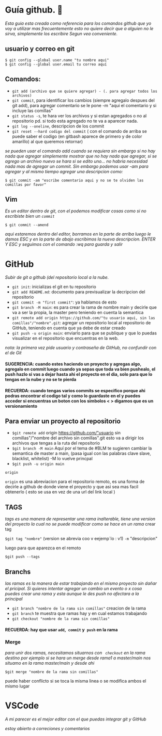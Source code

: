 # Guía github. 🚀
_Esta guia esta creada como referencia para los comandos github que yo voy a utilizar mas frecuentemente
esto no quiere decir que a alguien no le sirva, simplemente los escribire Segun vea conveniente._
## usuario y correo en git
```
$ git config --global user.name "tu nombre aqui"
$ git config --global user.email tu correo aquí
```
## Comandos: 
* `git add (archivo que se quiere agregar) - (. para agregar todos los archivos) `
* `git commit`, para identificar los cambios (siempre agregalo despues del git add), para agregar comentario se le pone -m "aqui el comentario y si incluye las comillas"
* `git status -s`, te hara ver los archivos y si estan agregados o no al repositorio pd. si todo esta agregado no te va a aparecer nada.
* `git log --oneline`, descripcion de los commit
* `git reset --hard codigo del commit` ( con el comando de arriba se puede saber el codigo (en gitbash aparece de primero y de color amarillo) al que queremos retornar)

_se pueden usar el comando add cuando se requiera sin embargo si no hay nada que agregar simplemente mostrar que no hay nada que agregar, si se agrego un archivo nuevo se hara
si se edito uno... no habria necesidad nada mas de agregar un commit. Sin embargo podemos usar -am para agregar y al mismo tiempo agregar una descripcion como:_


```
$ git commit -am "escribe comentario aqui y no se te olviden las comillas por favor"

```
## Vim
_Es un editor dentro de git, con el podemos modificar cosas como si no escribiste bien un `commit`_ 

```
$ git commit --amend 
``` 
_aqui estaremos dentro del editor, borramos en la parte de arriba luego le damos ESC y en la parte de abajo escribimos la nueva descripcion. ENTER Y ESC y seguimos 
con el comando :wq para guarda y salir_ 

# GitHub
_Subir de git a github (del repositorio local a la nube._


* `git init`: inicializas el git en tu repositorio
* `git add README.md`: documento para previsualizar la decripcion del repositorio
* `git commit -m "first commit"`: ya hablamos de esto
* `git branch -M main`: es para crear la rama de nombre main y decirle que va a ser la propia, la master pero teniendo en cuenta la semantica 
* `git remote add origin https://github.com/"tu usuario aqui, sin las comillas"/"nombre".git`: agregar un repositorio local al repositorio de GitHub, teniendo en cuenta que ya debe de estar creado
* `git push -u origin main`: enviarlo para que se publique y que lo puedas visualizar en el repositorio que encuentras en la web.

_nota: la primera vez pide usuario y contraseña de GitHub, no confundir con el de Git_

#### SUGERENCIA: cuando estes haciendo un proyecto y agregas algo, agregalo en commit luego cuando ya sepas que toda va bien pushealo, el push hazlo si vas a dejar hasta ahi el proyecto en el dia, solo para que lo tengas en la nube y no se te pierda

#### RECUERDA: cuando tengas varios commits se especifico porque ahi podras encontrar el codigo tal y como lo guardaste en el y puedes acceder si encuentras un boton con los simbolos **< >** digamos que es un versionamiento

## Para enviar un proyecto al repositorio

* `$git remote add` origin https://github.com/"usuario sin comillas"/"nombre del archivo sin comillas".git esto va a dirigir los archivos que tengas a la ruta del repositorio 
* `$git branch -M main` Aquí por el tema de #BLM te sugieren cambiar la semantica de master a main, (pasa igual con las palabras clave slave, blacklist, whitelist) -M lo vuelve princpal 
* `$git push -u origin main`
```
origin
```
`origin` es una abreviacion  para el repositorio remoto, es una forma de decirle a github de donde viene el proyecto y que asi sea mas facil obtenerlo ( esto se usa en vez de una url del link local )

## TAGS
_tags es una manera de representar una rama inalterable, tiene una version del proyecto la cual no se puede modificar como se hace en un rama_
crear tag 

`$git tag "nombre"` (version se abrevia coo v eejemp´lo : v1) `-m` "descripcion"

luego para que aparezca en el remoto
```
$git push --tags 
```
## Branchs
_las ramas es la manera de estar trabajando en el mismo proyecto sin dañar el pricipal. Si quieres intentar agregar un cambio un evento o x cosa puedes crear una rama y esta aunque le des push no afectara a la principal_

* `git branch "nombre de la rama sin comillas"` creacion de la rama
* `git branch` te muestra que ramas hay y en cual estamos trabajando
* `git checkout "nombre de la rama sin comillas"`


#### RECUERDA: hay que usar `add`,` commit` y` push` en la rama 

### Merge
_para unir dos ramas, necesitamos situarnos con ` checkout` en la rama destino por ejemplo si se hara un merge desde rama1 a master/main nos situamo en la rama master/main y desde ahi_
```
$git merge "nombre de la rama sin comillas"
```
puede haber conflicto si se toca la misma linea o se modifica ambos el mismo lugar

# VSCode
_A mi parecer es el mejor editor con el que puedas integrar git y GitHub_


_estoy abierto a correciones y comentarios_
